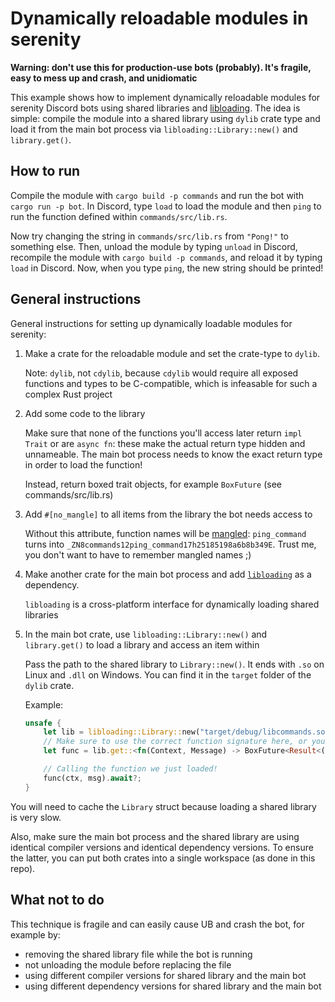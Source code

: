 # Dynamically reloadable modules in serenity

**Warning: don't use this for production-use bots (probably). It's fragile, easy to mess up
and crash, and unidiomatic**

This example shows how to implement dynamically reloadable modules for serenity Discord bots using
shared libraries and [libloading](https://docs.rs/libloading). The idea is simple: compile the
module into a shared library using `dylib` crate type and load it from the main bot process via
`libloading::Library::new()` and `library.get()`.

## How to run
Compile the module with `cargo build -p commands` and run the bot with `cargo run -p bot`. In
Discord, type `load` to load the module and then `ping` to run the function defined within
`commands/src/lib.rs`.

Now try changing the string in `commands/src/lib.rs` from `"Pong!"` to something else. Then,
unload the module by typing `unload` in Discord, recompile the module with
`cargo build -p commands`, and reload it by typing `load` in Discord. Now, when you type `ping`, the
new string should be printed!

## General instructions

General instructions for setting up dynamically loadable modules for serenity:

1. Make a crate for the reloadable module and set the crate-type to `dylib`.
    
    Note: `dylib`, not `cdylib`, because `cdylib` would require all exposed functions and types
    to be C-compatible, which is infeasable for such a complex Rust project
2. Add some code to the library

    Make sure that none of the functions you'll access later return `impl Trait` or are `async fn`:
    these make the actual return type hidden and unnameable. The main bot
    process needs to know the exact return type in order to load the function!

    Instead, return boxed trait objects, for example `BoxFuture` (see commands/src/lib.rs)
3. Add `#[no_mangle]` to all items from the library the bot needs access to

    Without this attribute, function names will be
    [mangled](https://en.wikipedia.org/wiki/Name_mangling): `ping_command` turns into
    `_ZN8commands12ping_command17h25185198a6b8b349E`. Trust me, you don't want to have to remember
    mangled names ;)
4. Make another crate for the main bot process and add [`libloading`](https://docs.rs/libloading)
    as a dependency.

    `libloading` is a cross-platform interface for dynamically loading shared libraries
5. In the main bot crate, use `libloading::Library::new()` and `library.get()` to load a library
    and access an item within

    Pass the path to the shared library to `Library::new()`. It ends with `.so` on Linux and `.dll`
    on Windows. You can find it in the `target` folder of the `dylib` crate.

    Example:
    ```rust
    unsafe {
        let lib = libloading::Library::new("target/debug/libcommands.so")?;
        // Make sure to use the correct function signature here, or you'll get UB and crashes!
        let func = lib.get::<fn(Context, Message) -> BoxFuture<Result<()>>>()?;

        // Calling the function we just loaded!
        func(ctx, msg).await?;
    }
    ```

You will need to cache the `Library` struct because loading a shared library is very slow.

Also, make sure the main bot process and the shared library are using identical compiler versions and
identical dependency versions. To ensure the latter, you can put both crates into a single workspace
(as done in this repo).

## What not to do

This technique is fragile and can easily cause UB and crash the bot, for example by:
- removing the shared library file while the bot is running
- not unloading the module before replacing the file
- using different compiler versions for shared library and the main bot
- using different dependency versions for shared library and the main bot

